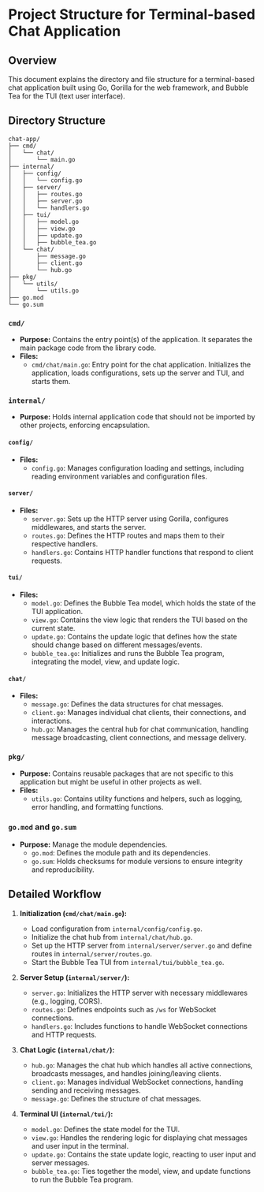 # Project Structure for Terminal-based Chat Application

## Overview

This document explains the directory and file structure for a terminal-based chat application built using Go, Gorilla for the web framework, and Bubble Tea for the TUI (text user interface).

## Directory Structure

```
chat-app/
├── cmd/
│   └── chat/
│       └── main.go
├── internal/
│   ├── config/
│   │   └── config.go
│   ├── server/
│   │   ├── routes.go
│   │   ├── server.go
│   │   └── handlers.go
│   ├── tui/
│   │   ├── model.go
│   │   ├── view.go
│   │   ├── update.go
│   │   ├── bubble_tea.go
│   └── chat/
│       ├── message.go
│       ├── client.go
│       └── hub.go
├── pkg/
│   └── utils/
│       └── utils.go
├── go.mod
└── go.sum
```

### `cmd/`

- **Purpose:** Contains the entry point(s) of the application. It separates the main package code from the library code.
- **Files:**
  - `cmd/chat/main.go`: Entry point for the chat application. Initializes the application, loads configurations, sets up the server and TUI, and starts them.

### `internal/`

- **Purpose:** Holds internal application code that should not be imported by other projects, enforcing encapsulation.

#### `config/`

- **Files:**
  - `config.go`: Manages configuration loading and settings, including reading environment variables and configuration files.

#### `server/`

- **Files:**
  - `server.go`: Sets up the HTTP server using Gorilla, configures middlewares, and starts the server.
  - `routes.go`: Defines the HTTP routes and maps them to their respective handlers.
  - `handlers.go`: Contains HTTP handler functions that respond to client requests.

#### `tui/`

- **Files:**
  - `model.go`: Defines the Bubble Tea model, which holds the state of the TUI application.
  - `view.go`: Contains the view logic that renders the TUI based on the current state.
  - `update.go`: Contains the update logic that defines how the state should change based on different messages/events.
  - `bubble_tea.go`: Initializes and runs the Bubble Tea program, integrating the model, view, and update logic.

#### `chat/`

- **Files:**
  - `message.go`: Defines the data structures for chat messages.
  - `client.go`: Manages individual chat clients, their connections, and interactions.
  - `hub.go`: Manages the central hub for chat communication, handling message broadcasting, client connections, and message delivery.

### `pkg/`

- **Purpose:** Contains reusable packages that are not specific to this application but might be useful in other projects as well.
- **Files:**
  - `utils.go`: Contains utility functions and helpers, such as logging, error handling, and formatting functions.

### `go.mod` and `go.sum`

- **Purpose:** Manage the module dependencies.
  - `go.mod`: Defines the module path and its dependencies.
  - `go.sum`: Holds checksums for module versions to ensure integrity and reproducibility.

## Detailed Workflow

1. **Initialization (`cmd/chat/main.go`):**

   - Load configuration from `internal/config/config.go`.
   - Initialize the chat hub from `internal/chat/hub.go`.
   - Set up the HTTP server from `internal/server/server.go` and define routes in `internal/server/routes.go`.
   - Start the Bubble Tea TUI from `internal/tui/bubble_tea.go`.

2. **Server Setup (`internal/server/`):**

   - `server.go`: Initializes the HTTP server with necessary middlewares (e.g., logging, CORS).
   - `routes.go`: Defines endpoints such as `/ws` for WebSocket connections.
   - `handlers.go`: Includes functions to handle WebSocket connections and HTTP requests.

3. **Chat Logic (`internal/chat/`):**

   - `hub.go`: Manages the chat hub which handles all active connections, broadcasts messages, and handles joining/leaving clients.
   - `client.go`: Manages individual WebSocket connections, handling sending and receiving messages.
   - `message.go`: Defines the structure of chat messages.

4. **Terminal UI (`internal/tui/`):**
   - `model.go`: Defines the state model for the TUI.
   - `view.go`: Handles the rendering logic for displaying chat messages and user input in the terminal.
   - `update.go`: Contains the state update logic, reacting to user input and server messages.
   - `bubble_tea.go`: Ties together the model, view, and update functions to run the Bubble Tea program.

